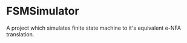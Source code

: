 # FSMSimulator

A project which simulates finite state machine to it's equivalent e-NFA translation.
